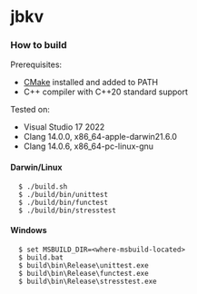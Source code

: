 # jbkv
### How to build
Prerequisites:
- [CMake](https://cmake.org) installed and added to PATH
- C++ compiler with C++20 standard support

Tested on:
- Visual Studio 17 2022
- Clang 14.0.0, x86_64-apple-darwin21.6.0
- Clang 14.0.6, x86_64-pc-linux-gnu

#### Darwin/Linux
```
  $ ./build.sh
  $ ./build/bin/unittest
  $ ./build/bin/functest
  $ ./build/bin/stresstest
```

#### Windows
```
  $ set MSBUILD_DIR=<where-msbuild-located>
  $ build.bat
  $ build\bin\Release\unittest.exe
  $ build\bin\Release\functest.exe
  $ build\bin\Release\stresstest.exe
```


